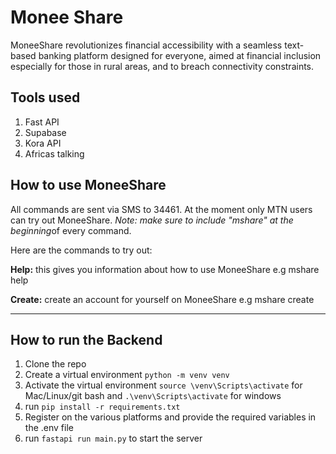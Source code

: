 # Monee Share

MoneeShare revolutionizes financial accessibility with a seamless text-based banking platform designed for everyone, aimed at financial inclusion especially for those in rural areas, and to breach connectivity constraints.

## Tools used

1. Fast API
2. Supabase
3. Kora API
4. Africas talking

## How to use MoneeShare

All commands are sent via SMS to 34461. At the moment only MTN users can try out MoneeShare.
*Note: make sure to include "mshare" at the beginning*of every command.

Here are the commands to try out:

**Help:** this gives you information about how to use MoneeShare
e.g mshare help

**Create:** create an account for yourself on MoneeShare
e.g mshare create

---

## How to run the Backend

1. Clone the repo
2. Create a virtual environment `python -m venv venv`
3. Activate the virtual environment `source \venv\Scripts\activate` for Mac/Linux/git bash and `.\venv\Scripts\activate` for windows
4. run `pip install -r requirements.txt`
5. Register on the various platforms and provide the required variables in the .env file
6. run `fastapi run main.py` to start the server
